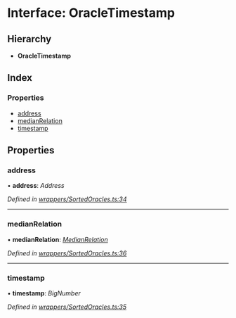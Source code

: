 # Interface: OracleTimestamp

## Hierarchy

* **OracleTimestamp**

## Index

### Properties

* [address](_wrappers_sortedoracles_.oracletimestamp.md#address)
* [medianRelation](_wrappers_sortedoracles_.oracletimestamp.md#medianrelation)
* [timestamp](_wrappers_sortedoracles_.oracletimestamp.md#timestamp)

## Properties

###  address

• **address**: *Address*

*Defined in [wrappers/SortedOracles.ts:34](https://github.com/celo-org/celo-monorepo/blob/master/packages/sdk/contractkit/src/wrappers/SortedOracles.ts#L34)*

___

###  medianRelation

• **medianRelation**: *[MedianRelation](../enums/_wrappers_sortedoracles_.medianrelation.md)*

*Defined in [wrappers/SortedOracles.ts:36](https://github.com/celo-org/celo-monorepo/blob/master/packages/sdk/contractkit/src/wrappers/SortedOracles.ts#L36)*

___

###  timestamp

• **timestamp**: *BigNumber*

*Defined in [wrappers/SortedOracles.ts:35](https://github.com/celo-org/celo-monorepo/blob/master/packages/sdk/contractkit/src/wrappers/SortedOracles.ts#L35)*
